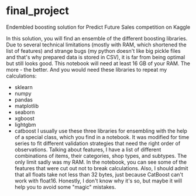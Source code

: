# final_project
Endembled boosting solution for Predict Future Sales competition on Kaggle

In this solution, you will find an ensemble of the different boosting libraries. Due to several technical limitations (mostly with RAM, which shortened the list of features) and strange bugs (my python doesn't like big pickle files and that's why prepared data is stored in CSV), it is far from being optimal but still looks good.
This notebook will need at least 16 GB of your RAM. The more - the better.
And you would need these libraries to repeat my calculations:
- sklearn
- numpy
- pandas
- matplotlib
- seaborn
- xgboost
- lightgbm
- catboost
I usually use these three libraries for ensembling with the help of a special class, which you find in a notebook. It was modified for time series to fit different validation strategies that need the right order of observations.
Talking about features, I have a list of different combinations of items, their categories, shop types, and subtypes. The only limit sadly was my RAM. In the notebook, you can see some of the features that were cut out not to break calculations.
Also, I should admit that all floats take not less than 32 bytes, just because CatBoost can't work with float16. Honestly, I don't know why it's so, but maybe it will help you to avoid some "magic" mistakes.
